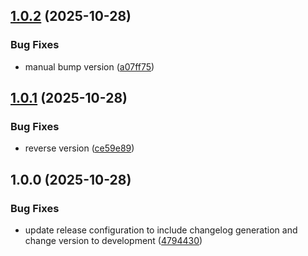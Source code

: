 ## [1.0.2](https://github.com/phuvinh010701/livekit-deepfilternet3-noise-filter/compare/v1.0.1...v1.0.2) (2025-10-28)

### Bug Fixes

* manual bump version ([a07ff75](https://github.com/phuvinh010701/livekit-deepfilternet3-noise-filter/commit/a07ff7594985d9266c119b6a30d1ccab9d3380f4))

## [1.0.1](https://github.com/phuvinh010701/livekit-deepfilternet3-noise-filter/compare/v1.0.0...v1.0.1) (2025-10-28)

### Bug Fixes

* reverse version ([ce59e89](https://github.com/phuvinh010701/livekit-deepfilternet3-noise-filter/commit/ce59e89592b1d5452724808ceec1cb35c038c1e5))

## 1.0.0 (2025-10-28)

### Bug Fixes

* update release configuration to include changelog generation and change version to development ([4794430](https://github.com/phuvinh010701/livekit-deepfilternet3-noise-filter/commit/4794430024dae32bfee7f20d3f2e9c9264d141f2))
